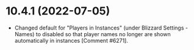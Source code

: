 # 10.4.1 (2022-07-05)

* Changed default for "Players in Instances" (under Blizzard Settings - Names) to disabled so that player names no longer are shown automatically in instances [Comment #6271].
